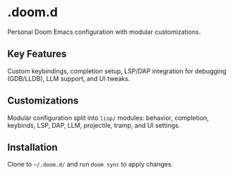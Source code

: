 # .doom.d

Personal Doom Emacs configuration with modular customizations.

## Key Features
Custom keybindings, completion setup, LSP/DAP integration for debugging (GDB/LLDB), LLM support, and UI tweaks.

## Customizations
Modular configuration split into `lisp/` modules: behavior, completion, keybinds, LSP, DAP, LLM, projectile, tramp, and UI settings.

## Installation
Clone to `~/.doom.d/` and run `doom sync` to apply changes.
